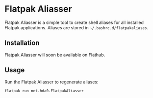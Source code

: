 # Flatpak Aliasser

Flatpak Aliasser is a simple tool to create shell aliases for all installed Flatpak applications. Aliases are stored in `~/.bashrc.d/flatpakaliases`.

## Installation
Flatpak Aliasser will soon be available on Flathub.

## Usage
Run the Flatpak Aliasser to regenerate aliases:
```bash
flatpak run net.hda0.FlatpakAliasser
```
